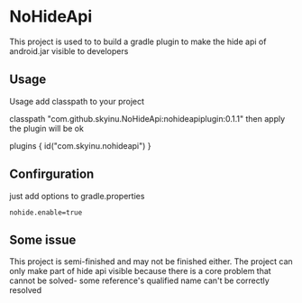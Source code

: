 # NoHideApi
This project is used to to build a gradle plugin to make the hide api of android.jar visible to developers

## Usage
Usage
add classpath to your project

classpath "com.github.skyinu.NoHideApi:nohideapiplugin:0.1.1"
then apply the plugin will be ok

plugins {
    id("com.skyinu.nohideapi")
}
## Confirguration
just add options to gradle.properties 

```
nohide.enable=true
```
## Some issue
This project is semi-finished and may not be finished either. The project can only make part of hide api visible because there is a core problem that cannot be solved-
some reference's qualified name can't be correctly resolved
